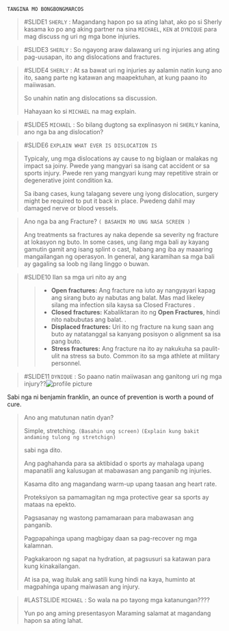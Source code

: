 `TANGINA MO BONGBONGMARCOS`

> #SLIDE1 `SHERLY` : Magandang hapon po sa ating lahat, ako po si Sherly kasama ko po ang aking partner na sina `MICHAEL`, `KEN` at `DYNIQUE` para mag discuss ng uri ng mga bone injuries.

> #SLIDE3 `SHERLY` : So ngayong araw dalawang uri ng injuries ang ating pag-uusapan, ito ang dislocations and fractures.

> #SLIDE4 `SHERLY` : At sa bawat uri ng injuries ay aalamin natin kung ano ito, saang parte ng katawan ang maapektuhan, at kung paano ito maiiwasan.
> 
> So unahin natin ang dislocations sa discussion.
> 
> Hahayaan ko si  `MICHAEL` na mag explain.

> #SLIDE5 `MICHAEL` : So bilang dugtong sa explinasyon ni `SHERLY` kanina, ano nga ba ang dislocation?

> #SLIDE6
> `EXPLAIN WHAT EVER IS DISLOCATION IS`
> 
> Typicaly, ung mga dislocations ay cause to ng biglaan or malakas ng impact sa joiny. Pwede yang mangyari sa isang cat accident or sa sports injury. Pwede ren yang mangyari kung may repetitive strain or degenerative joint condition ka.
> 
> Sa ibang cases, kung talagang severe ung iyong dislocation, surgery might be required to put it back in place. Pwedeng dahil may damaged nerve or blood vessels.




> Ano nga ba ang Fracture?
> `( BASAHIN MO UNG NASA SCREEN )`
> 
> Ang treatments sa fractures ay naka depende sa severity ng fracture at lokasyon ng buto. In some cases, ung ilang mga bali ay kayang gamutin gamit ang isang splint o cast, habang ang iba ay maaaring mangailangan ng operasyon. In general, ang karamihan sa mga bali ay gagaling sa loob ng ilang linggo o buwan.

> #SLIDE10 Ilan sa mga uri nito ay ang
>> - **Open fractures:** Ang fracture na iuto ay nangyayari kapag ang sirang buto ay nabutas ang balat. Mas mad likeley silang ma infection sila kaysa sa Closed Fractures
>> .
>>- **Closed fractures:** Kabaliktaran ito ng **Open Fractures**, hindi nito nabubutas ang balat.
>>.
>>- **Displaced fractures:** Uri ito ng fracture na kung saan ang buto ay natatanggal sa kanyang posisyon o alignment sa isa pang buto.
>>- **Stress fractures:** Ang fracture na ito ay nakukuha sa paulit-ulit na stress sa buto. Common ito sa mga athlete at military personnel.

> #SLIDE11 `DYNIQUE` : So paano natin maiiwasan ang ganitong uri ng mga injury??![profile picture](https://media3.giphy.com/media/bSEkPdQfsSHCMYn7fD/giphy.webp?cid=6c09b9528j0zm63iozadu26bx3mtgwatc31scbpui444p0v4&ep=v1_internal_gif_by_id&rid=giphy.webp&ct=g)
> 
   Sabi nga ni benjamin franklin, an ounce of prevention is worth a pound of cure.
>
> Ano ang matutunan natin dyan?
> 
> Simple, stretching.
> `(Basahin ung screen)`
> `(Explain kung bakit andaming tulong ng stretchign)`
> 
> sabi nga dito.
> 
>   Ang paghahanda para sa aktibidad o sports ay mahalaga upang mapanatili ang kalusugan at mabawasan ang panganib ng injuries.
>   
>   Kasama dito ang magandang warm-up upang taasan ang heart rate.
>   
>   Proteksiyon sa pamamagitan ng mga protective gear sa sports ay mataas na epekto.
>   
>   Pagsasanay ng wastong pamamaraan para mabawasan ang panganib.
>   
>   Pagpapahinga upang magbigay daan sa pag-recover ng mga kalamnan.
>   
>   Pagkakaroon ng sapat na hydration, at pagsusuri sa katawan para kung kinakailangan.
>   
>   At isa pa, wag itulak ang satili kung hindi na kaya, huminto at magpahinga upang maiwasan ang injury.

> #LASTSLIDE `MICHAEL` : So wala na po tayong mga katanungan????
> 
> Yun po ang aming presentasyon
> Maraming salamat at magandang hapon sa ating lahat.




